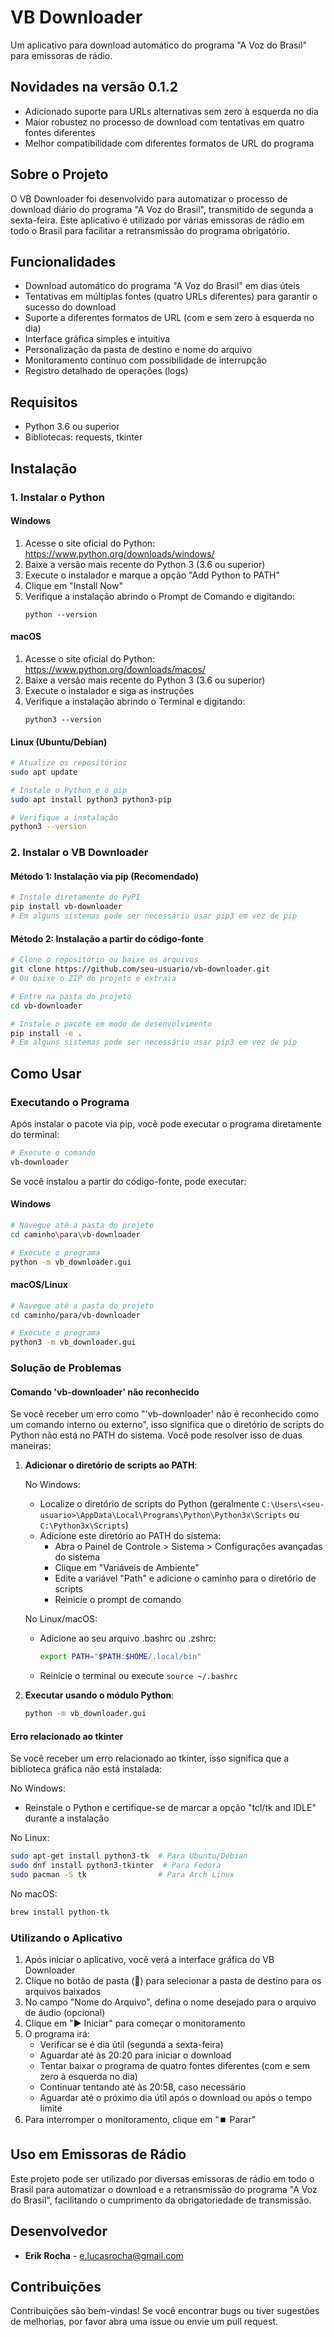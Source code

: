 # VB Downloader

Um aplicativo para download automático do programa "A Voz do Brasil" para emissoras de rádio.

## Novidades na versão 0.1.2

- Adicionado suporte para URLs alternativas sem zero à esquerda no dia
- Maior robustez no processo de download com tentativas em quatro fontes diferentes
- Melhor compatibilidade com diferentes formatos de URL do programa

## Sobre o Projeto

O VB Downloader foi desenvolvido para automatizar o processo de download diário do programa "A Voz do Brasil", transmitido de segunda a sexta-feira. Este aplicativo é utilizado por várias emissoras de rádio em todo o Brasil para facilitar a retransmissão do programa obrigatório.

## Funcionalidades

- Download automático do programa "A Voz do Brasil" em dias úteis
- Tentativas em múltiplas fontes (quatro URLs diferentes) para garantir o sucesso do download
- Suporte a diferentes formatos de URL (com e sem zero à esquerda no dia)
- Interface gráfica simples e intuitiva
- Personalização da pasta de destino e nome do arquivo
- Monitoramento contínuo com possibilidade de interrupção
- Registro detalhado de operações (logs)

## Requisitos

- Python 3.6 ou superior
- Bibliotecas: requests, tkinter

## Instalação

### 1. Instalar o Python

#### Windows
1. Acesse o site oficial do Python: https://www.python.org/downloads/windows/
2. Baixe a versão mais recente do Python 3 (3.6 ou superior)
3. Execute o instalador e marque a opção "Add Python to PATH"
4. Clique em "Install Now"
5. Verifique a instalação abrindo o Prompt de Comando e digitando:
   ```
   python --version
   ```

#### macOS
1. Acesse o site oficial do Python: https://www.python.org/downloads/macos/
2. Baixe a versão mais recente do Python 3 (3.6 ou superior)
3. Execute o instalador e siga as instruções
4. Verifique a instalação abrindo o Terminal e digitando:
   ```
   python3 --version
   ```

#### Linux (Ubuntu/Debian)
```bash
# Atualize os repositórios
sudo apt update

# Instale o Python e o pip
sudo apt install python3 python3-pip

# Verifique a instalação
python3 --version
```

### 2. Instalar o VB Downloader

#### Método 1: Instalação via pip (Recomendado)

```bash
# Instale diretamente do PyPI
pip install vb-downloader
# Em alguns sistemas pode ser necessário usar pip3 em vez de pip
```

#### Método 2: Instalação a partir do código-fonte

```bash
# Clone o repositório ou baixe os arquivos
git clone https://github.com/seu-usuario/vb-downloader.git
# Ou baixe o ZIP do projeto e extraia

# Entre na pasta do projeto
cd vb-downloader

# Instale o pacote em modo de desenvolvimento
pip install -e .
# Em alguns sistemas pode ser necessário usar pip3 em vez de pip
```

## Como Usar

### Executando o Programa

Após instalar o pacote via pip, você pode executar o programa diretamente do terminal:

```bash
# Execute o comando
vb-downloader
```

Se você instalou a partir do código-fonte, pode executar:

#### Windows
```bash
# Navegue até a pasta do projeto
cd caminho\para\vb-downloader

# Execute o programa
python -m vb_downloader.gui
```

#### macOS/Linux
```bash
# Navegue até a pasta do projeto
cd caminho/para/vb-downloader

# Execute o programa
python3 -m vb_downloader.gui
```

### Solução de Problemas

#### Comando 'vb-downloader' não reconhecido

Se você receber um erro como "'vb-downloader' não é reconhecido como um comando interno ou externo", isso significa que o diretório de scripts do Python não está no PATH do sistema. Você pode resolver isso de duas maneiras:

1. **Adicionar o diretório de scripts ao PATH**:
   
   No Windows:
   - Localize o diretório de scripts do Python (geralmente `C:\Users\<seu-usuario>\AppData\Local\Programs\Python\Python3x\Scripts` ou `C:\Python3x\Scripts`)
   - Adicione este diretório ao PATH do sistema:
     - Abra o Painel de Controle > Sistema > Configurações avançadas do sistema
     - Clique em "Variáveis de Ambiente"
     - Edite a variável "Path" e adicione o caminho para o diretório de scripts
     - Reinicie o prompt de comando

   No Linux/macOS:
   - Adicione ao seu arquivo .bashrc ou .zshrc:
     ```bash
     export PATH="$PATH:$HOME/.local/bin"
     ```
   - Reinicie o terminal ou execute `source ~/.bashrc`

2. **Executar usando o módulo Python**:
   ```bash
   python -m vb_downloader.gui
   ```

#### Erro relacionado ao tkinter

Se você receber um erro relacionado ao tkinter, isso significa que a biblioteca gráfica não está instalada:

No Windows:
- Reinstale o Python e certifique-se de marcar a opção "tcl/tk and IDLE" durante a instalação

No Linux:
```bash
sudo apt-get install python3-tk  # Para Ubuntu/Debian
sudo dnf install python3-tkinter  # Para Fedora
sudo pacman -S tk                # Para Arch Linux
```

No macOS:
```bash
brew install python-tk
```

### Utilizando o Aplicativo

1. Após iniciar o aplicativo, você verá a interface gráfica do VB Downloader
2. Clique no botão de pasta (📁) para selecionar a pasta de destino para os arquivos baixados
3. No campo "Nome do Arquivo", defina o nome desejado para o arquivo de áudio (opcional)
4. Clique em "▶️ Iniciar" para começar o monitoramento
5. O programa irá:
   - Verificar se é dia útil (segunda a sexta-feira)
   - Aguardar até às 20:20 para iniciar o download
   - Tentar baixar o programa de quatro fontes diferentes (com e sem zero à esquerda no dia)
   - Continuar tentando até às 20:58, caso necessário
   - Aguardar até o próximo dia útil após o download ou após o tempo limite
6. Para interromper o monitoramento, clique em "⏹️ Parar"


## Uso em Emissoras de Rádio

Este projeto pode ser utilizado por diversas emissoras de rádio em todo o Brasil para automatizar o download e a retransmissão do programa "A Voz do Brasil", facilitando o cumprimento da obrigatoriedade de transmissão.

## Desenvolvedor

- **Erik Rocha** - e.lucasrocha@gmail.com

## Contribuições

Contribuições são bem-vindas! Se você encontrar bugs ou tiver sugestões de melhorias, por favor abra uma issue ou envie um pull request.

